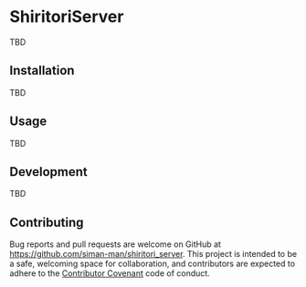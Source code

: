 # ShiritoriServer

TBD

## Installation

TBD

## Usage

TBD

## Development

TBD

## Contributing

Bug reports and pull requests are welcome on GitHub at https://github.com/siman-man/shiritori_server. This project is intended to be a safe, welcoming space for collaboration, and contributors are expected to adhere to the [Contributor Covenant](contributor-covenant.org) code of conduct.

